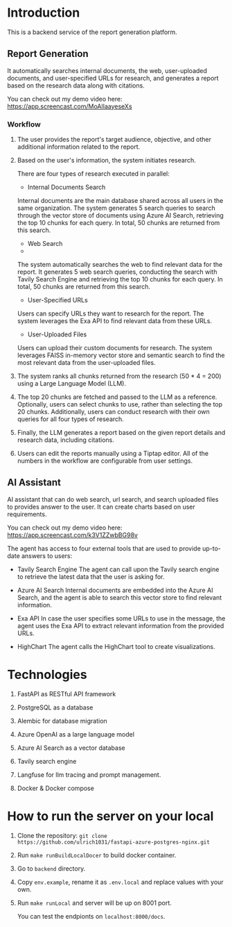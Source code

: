 # Introduction

This is a backend service of the report generation platform.

## Report Generation

It automatically searches internal documents, the web, user-uploaded documents, and user-specified URLs for research, and generates a report based on the research data along with citations.

You can check out my demo video here: https://app.screencast.com/MoAlIaayeseXs

### Workflow

1. The user provides the report's target audience, objective, and other additional information related to the report.
   
2. Based on the user's information, the system initiates research.
   
   There are four types of research executed in parallel:
   - Internal Documents Search
     
   Internal documents are the main database shared across all users in the same organization. The system generates 5 search queries to search through the vector store of documents using Azure AI Search, retrieving the top 10 chunks for each query. In total, 50 chunks are returned from this search.
   
   - Web Search
   - 
   The system automatically searches the web to find relevant data for the report. It generates 5 web search queries, conducting the search with Tavily Search Engine and retrieving the top 10 chunks for each query. In total, 50 chunks are returned from this search.

   - User-Specified URLs
     
   Users can specify URLs they want to research for the report. The system leverages the Exa API to find relevant data from these URLs.
   
   - User-Uploaded Files
     
   Users can upload their custom documents for research. The system leverages FAISS in-memory vector store and semantic search to find the most relevant data from the user-uploaded files.

4. The system ranks all chunks returned from the research (50 * 4 = 200) using a Large Language Model (LLM).
   
5. The top 20 chunks are fetched and passed to the LLM as a reference. Optionally, users can select chunks to use, rather than selecting the top 20 chunks. Additionally, users can conduct research with their own queries for all four types of research.

6. Finally, the LLM generates a report based on the given report details and research data, including citations.

7. Users can edit the reports manually using a Tiptap editor.
All of the numbers in the workflow are configurable from user settings.

## AI Assistant

AI assistant that can do web search, url search, and search uploaded files to provides answer to the user.
It can create charts based on user requirements.

You can check out my demo video here: https://app.screencast.com/k3V1ZZwbBG98v

   The agent has access to four external tools that are used to provide up-to-date answers to users:
   
   - Tavily Search Engine
   The agent can call upon the Tavily search engine to retrieve the latest data that the user is asking for.

   - Azure AI Search
   Internal documents are embedded into the Azure AI Search, and the agent is able to search this vector store to find relevant information.

   - Exa API
   In case the user specifies some URLs to use in the message, the agent uses the Exa API to extract relevant information from the provided URLs.

   - HighChart
   The agent calls the HighChart tool to create visualizations.

# Technologies

1. FastAPI as RESTful API framework
   
2. PostgreSQL as a database

3. Alembic for database migration

4. Azure OpenAI as a large language model

5. Azure AI Search as a vector database

6. Tavily search engine

7. Langfuse for llm tracing and prompt management.

8. Docker & Docker compose

# How to run the server on your local

1. Clone the repository: `git clone https://github.com/ulrich1031/fastapi-azure-postgres-nginx.git`

2. Run `make runBuildLocalDocer` to build docker container.

3. Go to `backend` directory.

4. Copy `env.example`, rename it as `.env.local` and replace values with your own.

5. Run `make runLocal` and server will be up on 8001 port.

    You can test the endpionts on `localhost:8000/docs`.
